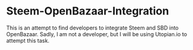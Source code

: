 # Steem-OpenBazaar-Integration
This is an attempt to find developers to integrate Steem and SBD into OpenBazaar. Sadly, I am not a developer, but I will be using Utopian.io to attempt this task. 
